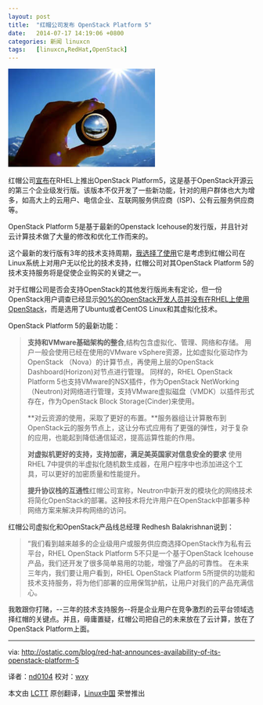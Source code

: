 ```yaml
---
layout: post
title:	"红帽公司发布 OpenStack Platform 5"
date:	2014-07-17 14:19:06 +0800 
categories:	新闻 linuxcn 
tags:	[linuxcn,RedHat,OpenStack]
---
```



![](/Asserts/Images/album/201407/17/141907tvb3alzqvmhwhmeh.jpg)


红帽公司[宣布](http://www.marketwatch.com/story/red-hat-announces-general-availability-of-red-hat-enterprise-linux-openstack-platform-5-2014-07-08)在RHEL上推出OpenStack Platform5，这是基于OpenStack开源云的第三个企业级发行版。该版本不仅开发了一些新功能，针对的用户群体也大为增多，如高大上的云用户、电信企业、互联网服务供应商（ISP)、公有云服务供应商等。


OpenStack Platform 5是基于最新的Openstack Icehouse的发行版，并且针对云计算技术做了大量的修改和优化工作而来的。


这个最新的发行版有3年的技术支持周期，[我选择了使用](http://ostatic.com/blog/why-red-hats-openstack-support-must-be-as-inclusive-as-possible)它是考虑到红帽公司在Linux系统上对用户无以伦比的技术支持，红帽公司对其OpenStack Platform 5的技术支持服务将是促使企业购买的关键之一。


对于红帽公司是否会支持OpenStack的其他发行版尚未有定论，但一份OpenStack用户调查已经显示[90%的OpenStack开发人员并没有在RHEL上使用OpenStack](http://www.openstack.org/blog/2013/11/openstack-user-survey-october-2013/)，而是选用了Ubuntu或者CentOS Linux和其虚拟化技术。


OpenStack Platform 5的最新功能：



> 
> **支持和VMware基础架构的整合**,结构包含虚拟化、管理、网络和存储。 用户一般会使用已经在使用的VMware vSphere资源，比如虚拟化驱动作为OpenStack （Nova）的计算节点，再使用上层的OpenStack Dashboard(Horizon)对节点进行管理。 同样的，RHEL OpenStack Platform 5也支持VMware的NSX插件，作为OpenStack NetWorking （Neutron)对网络进行管理，支持VMware虚拟磁盘（VMDK）以插件形式存在，作为OpenStack Block Storage(Cinder)来使用。
> 
> 
> **对云资源的使用，采取了更好的布置。**服务器组让计算散布到OpenStack云的服务节点上，这让分布式应用有了更强的弹性，对于复杂的应用，也能起到降低通信延迟，提高运算性能的作用。
> 
> 
> **对虚拟机更好的支持，支持加密，满足美英国家对信息安全的要求** 使用RHEL 7中提供的半虚拟化随机数生成器，在用户程序中也添加进这个工具，可以更好的加密质量和性能提升。
> 
> 
> **提升协议栈的互通性**红帽公司宣称，Neutron中新开发的模块化的网络技术将简化OpenStack的部署。这种技术将允许用户在OpenStack中部署多种网络方案来解决异构网络的访问。
> 
> 
> 


红帽公司虚拟化和OpenStack产品线总经理 Redhesh Balakrishnan说到：



> 
> “我们看到越来越多的企业级用户或服务供应商选择OpenStack作为私有云平台，RHEL OpenStack Platform 5不只是一个基于OpenStack Icehouse产品，我们还开发了很多简单易用的功能，增强了产品的可靠性。 在未来三年内，我们要让用户看到，RHEL OpenStack Platform 5所提供的功能和技术支持服务，将为他们部署的应用保驾护航，让用户对我们的产品充满信心。
> 
> 
> 


我敢跟你打赌，--三年的技术支持服务--将是企业用户在竞争激烈的云平台领域选择红帽的关键点。并且，毋庸置疑，红帽公司把自己的未来放在了云计算，放在了OpenStack Platform上面。




---


via: <http://ostatic.com/blog/red-hat-announces-availability-of-its-openstack-platform-5>


译者：[nd0104](https://github.com/nd0104) 校对：[wxy](https://github.com/wxy)


本文由 [LCTT](https://github.com/LCTT/TranslateProject) 原创翻译，[Linux中国](http://linux.cn/) 荣誉推出
